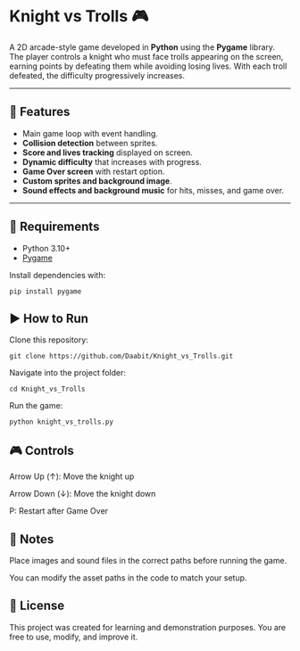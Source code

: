 # Knight vs Trolls 🎮

A 2D arcade-style game developed in **Python** using the **Pygame** library.  
The player controls a knight who must face trolls appearing on the screen, earning points by defeating them while avoiding losing lives. With each troll defeated, the difficulty progressively increases.

---

## 🚀 Features
- Main game loop with event handling.
- **Collision detection** between sprites.
- **Score and lives tracking** displayed on screen.
- **Dynamic difficulty** that increases with progress.
- **Game Over screen** with restart option.
- **Custom sprites and background image**.
- **Sound effects and background music** for hits, misses, and game over.

---

## 📂 Requirements
- Python 3.10+
- [Pygame](https://www.pygame.org/)

Install dependencies with:
```
pip install pygame
```

## ▶️ How to Run

Clone this repository:
```
git clone https://github.com/Daabit/Knight_vs_Trolls.git
```

Navigate into the project folder:
```
cd Knight_vs_Trolls
```

Run the game:
```
python knight_vs_trolls.py
```
## 🎮 Controls

Arrow Up (↑): Move the knight up

Arrow Down (↓): Move the knight down

P: Restart after Game Over

## 📌 Notes

Place images and sound files in the correct paths before running the game.

You can modify the asset paths in the code to match your setup.

## 📜 License

This project was created for learning and demonstration purposes.
You are free to use, modify, and improve it.
